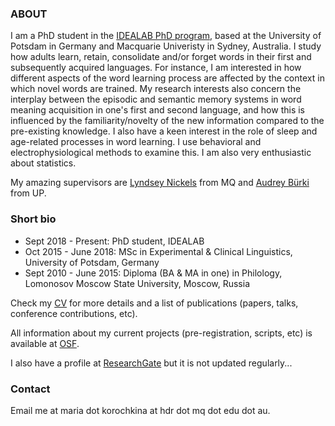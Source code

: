 ### ABOUT

I am a PhD student in the [IDEALAB PhD program](https://phd-idealab.com/), based at the University of Potsdam in Germany and Macquarie Univeristy in Sydney, Australia. I study how adults learn, retain, consolidate and/or forget words in their first and subsequently acquired languages. For instance, I am interested in how different aspects of the word learning process are affected by the context in which novel words are trained. My research interests also concern the interplay between the episodic and semantic memory systems in word meaning acquisition in one's first and second language, and how this is influenced by the familiarity/novelty of the new information compared to the pre-existing knowledge. I also have a keen interest in the role of sleep and age-related processes in word learning. I use behavioral and electrophysiological methods to examine this. I am also very enthusiastic about statistics.

My amazing supervisors are [Lyndsey Nickels](https://researchers.mq.edu.au/en/persons/lyndsey-nickels) from MQ and [Audrey Bürki](https://audreyburki.github.io/Website/) from UP.

### Short bio

* Sept 2018 - Present: PhD student, IDEALAB
* Oct 2015 - June 2018: MSc in Experimental & Clinical Linguistics, University of Potsdam, Germany
* Sept 2010 - June 2015: Diploma (BA & MA in one) in Philology, Lomonosov Moscow State University, Moscow, Russia

Check my [CV](CVacademic.pdf) for more details and a list of publications (papers, talks, conference contributions, etc).

All information about my current projects (pre-registration, scripts, etc) is available at [OSF](https://osf.io/zf8px/).

I also have a profile at [ResearchGate](https://www.researchgate.net/profile/Maria_Korochkina) but it is not updated regularly...

### Contact

Email me at maria dot korochkina at hdr dot mq dot edu dot au.
